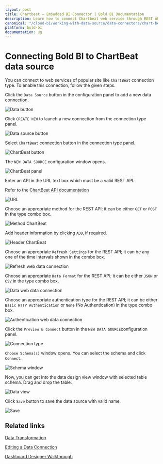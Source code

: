 ```yaml
---
layout: post
title: Chartbeat – Embedded BI Connector | Bold BI Documentation
description: Learn how to connect Chartbeat web service through REST API endpoint with Bold BI Embedded and create data source.
canonical: "/cloud-bi/working-with-data-source/data-connectors/chart-beat/"
platform: bold-bi
documentation: ug
---
```


# Connecting Bold BI to ChartBeat data source

  You can connect to web services of popular site like `ChartBeat` connection type. To enable this connection, follow the given steps.
  
  Click the `Data Source` button in the configuration panel to add a new data connection.
   
   ![Data button](/static/assets/embedded/working-with-datasource/data-connectors/images/chartbeat/databutton.png)
   
   Click `CREATE NEW` to launch a new connection from the connection type panel. 
   
   ![Data source button](/static/assets/embedded/working-with-datasource/data-connectors/images/chartbeat/datasourcebutton.png)
  
  Select `ChartBeat` connection button in the connection type panel.

  ![ChartBeat button](/static/assets/embedded/working-with-datasource/data-connectors/images/chartbeat/chartbeat_button.png)

  The `NEW DATA SOURCE` configuration window opens.

  ![ChartBeat panel](/static/assets/embedded/working-with-datasource/data-connectors/images/chartbeat/chartbeat_panel.png)

  Enter an API in the URL text box which must be a valid REST API.

  Refer to the [ChartBeat API documentation](http://support.chartbeat.com/docs/api.html)

  ![URL](/static/assets/embedded/working-with-datasource/data-connectors/images/chartbeat/URL_chartbeat.png)

  Choose an appropriate method for the REST API; it can be either `GET` or `POST` in the type combo box.

  ![Method ChartBeat](/static/assets/embedded/working-with-datasource/data-connectors/images/chartbeat/Method_chartbeat.png)

  Add header information by clicking `ADD`, if required.

  ![Header ChartBeat](/static/assets/embedded/working-with-datasource/data-connectors/images/chartbeat/Header_chartbeat.png)
  
  Choose an appropriate `Refresh Settings` for the REST API; it can be any one of the time intervals shown in the combo box.

  ![Refresh web data connection](/static/assets/embedded/working-with-datasource/data-connectors/images/chartbeat/Refresh_webdataconnection.png)

  Choose an appropriate `Data Format` for the REST API; it can be either `JSON` or `CSV` in the type combo box.

  ![Data web data connection](/static/assets/embedded/working-with-datasource/data-connectors/images/chartbeat/Data_webdataconnection.png)

  Choose an appropriate authentication type for the REST API; it can be either `Basic HTTP Authentication` or `None` (No Authentication) in the type combo box.

  ![Authentication web data connection](/static/assets/embedded/working-with-datasource/data-connectors/images/chartbeat/Authentication_webdataconnection.png)
  
  Click the `Preview & Connect` button in the `NEW DATA SOURCE`configuration panel. 
  
  ![Connection type](/static/assets/embedded/working-with-datasource/data-connectors/images/chartbeat/chartbeat_connectiontype.png)

  `Choose Schema(s)` window opens. You can select the schema and click `Connect`.
  
  ![Schema window](/static/assets/embedded/working-with-datasource/data-connectors/images/chartbeat/schemawindow.png)
  
  Now, you can get into the data design view window with selected table schema. Drag and drop the table.
  
  ![Data view](/static/assets/embedded/working-with-datasource/data-connectors/images/chartbeat/dataview.png)

  Click `Save` button to save the data source with valid name.

   ![Save](/static/assets/embedded/working-with-datasource/data-connectors/images/chartbeat/save.png)

## Related links
[Data Transformation](/embedded-bi/working-with-data-source/transforming-data/joining-table/)

[Editing a Data Connection](/embedded-bi/working-with-data-source/editing-a-data-connection/)   

[Dashboard Designer Walkthrough](/embedded-bi/getting-started/quick-start/)

  







  
































